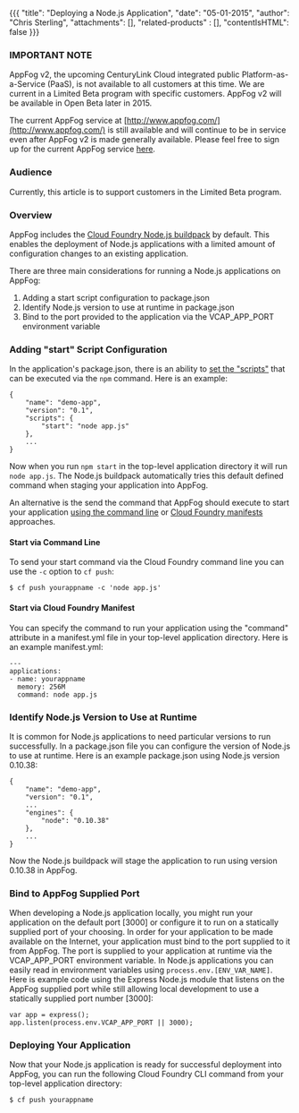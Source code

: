 {{{
  "title": "Deploying a Node.js Application",
  "date": "05-01-2015",
  "author": "Chris Sterling",
  "attachments": [],
  "related-products" : [],
  "contentIsHTML": false
}}}

### IMPORTANT NOTE

AppFog v2, the upcoming CenturyLink Cloud integrated public Platform-as-a-Service (PaaS), is not available to all customers at this time. We are current in a Limited Beta program with specific customers. AppFog v2 will be available in Open Beta later in 2015.

The current AppFog service at [http://www.appfog.com/](http://www.appfog.com/) is still available and will continue to be in service even after AppFog v2 is made generally available. Please feel free to sign up for the current AppFog service [here](https://console.appfog.com/signup).

### Audience

Currently, this article is to support customers in the Limited Beta program.

### Overview

AppFog includes the [Cloud Foundry Node.js buildpack](https://github.com/cloudfoundry/nodejs-buildpack) by default. This enables the deployment of Node.js applications with a limited amount of configuration changes to an existing application.

There are three main considerations for running a Node.js applications on AppFog:

1. Adding a start script configuration to package.json
2. Identify Node.js version to use at runtime in package.json
3. Bind to the port provided to the application via the VCAP_APP_PORT environment variable

### Adding "start" Script Configuration

In the application's package.json, there is an ability to [set the "scripts"](https://docs.npmjs.com/misc/scripts) that can be executed via the `npm` command. Here is an example:

```
{
	"name": "demo-app",
	"version": "0.1",
	"scripts": {
		"start": "node app.js"
	},
	...
}
```

Now when you run `npm start` in the top-level application directory it will run `node app.js`. The Node.js buildpack automatically tries this default defined command when staging your application into AppFog.

An alternative is the send the command that AppFog should execute to start your application [using the command line](http://docs.cloudfoundry.org/devguide/deploy-apps/app-startup.html) or [Cloud Foundry manifests](http://docs.cloudfoundry.org/devguide/deploy-apps/manifest.html) approaches.

#### Start via Command Line

To send your start command via the Cloud Foundry command line you can use the `-c` option to `cf push`:

```
$ cf push yourappname -c 'node app.js'
```

#### Start via Cloud Foundry Manifest

You can specify the command to run your application using the "command" attribute in a manifest.yml file in your top-level application directory. Here is an example manifest.yml:

```
--- 
applications: 
- name: yourappname 
  memory: 256M 
  command: node app.js
```

### Identify Node.js Version to Use at Runtime

It is common for Node.js applications to need particular versions to run successfully. In a package.json file you can configure the version of Node.js to use at runtime. Here is an example package.json using Node.js version 0.10.38:

```
{
	"name": "demo-app",
	"version": "0.1",
	...
	"engines": {
		"node": "0.10.38"
	},
	...
}
```

Now the Node.js buildpack will stage the application to run using version 0.10.38 in AppFog.

### Bind to AppFog Supplied Port

When developing a Node.js application locally, you might run your application on the default port [3000] or configure it to run on a statically supplied port of your choosing. In order for your application to be made available on the Internet, your application must bind to the port supplied to it from AppFog. The port is supplied to your application at runtime via the VCAP_APP_PORT environment variable. In Node.js applications you can easily read in environment variables using `process.env.[ENV_VAR_NAME]`. Here is example code using the Express Node.js module that listens on the AppFog supplied port while still allowing local development to use a statically supplied port number [3000]:

```
var app = express();
app.listen(process.env.VCAP_APP_PORT || 3000);
```

### Deploying Your Application

Now that your Node.js application is ready for successful deployment into AppFog, you can run the following Cloud Foundry CLI command from your top-level application directory:

```
$ cf push yourappname
```
